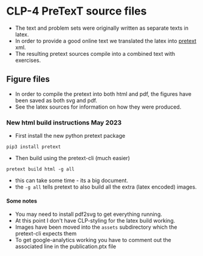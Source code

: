 # CLP-4 PreTexT source files
* The text and problem sets were originally written as separate texts in latex.
* In order to provide a good online text we translated the latex into  [pretext](https://pretextbook.org/) xml.
* The resulting pretext sources compile into a combined text with exercises.

## Figure files
* In order to compile the pretext into both html and pdf, the figures have been saved as both svg and pdf.
* See the latex sources for information on how they were produced.

### New html build instructions May 2023

* First install the new python pretext package
```
pip3 install pretext
```

* Then build using the pretext-cli (much easier)
```
pretext build html -g all
```
  * this can take some time - its a big document.
  * the `-g all` tells pretext to also build all the extra (latex encoded) images.

#### Some notes
* You may need to install pdf2svg to get everything running.
* At this point I don't have CLP-styling for the latex build working. 
* Images have been moved into the `assets` subdirectory which the pretext-cli expects them
* To get google-analytics working you have to comment out the associated line in the publication.ptx file
